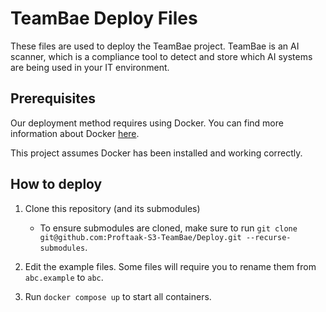 # TeamBae Deploy Files

These files are used to deploy the TeamBae project. TeamBae is an AI scanner, which is a compliance tool to detect and store which AI systems are being used in your IT environment.

## Prerequisites

Our deployment method requires using Docker. You can find more information about Docker [here](https://docs.docker.com/).

This project assumes Docker has been installed and working correctly.

## How to deploy

1. Clone this repository (and its submodules)
    - To ensure submodules are cloned, make sure to run `git clone git@github.com:Proftaak-S3-TeamBae/Deploy.git --recurse-submodules`.

2. Edit the example files. Some files will require you to rename them from `abc.example` to `abc`.

3. Run `docker compose up` to start all containers.